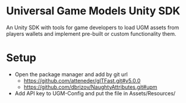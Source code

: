 # Universal Game Models Unity SDK
An Unity SDK with tools for game developers to load UGM assets from players wallets and implement pre-built or custom functionality them.

# Setup
- Open the package manager and add by git url
    - https://github.com/atteneder/glTFast.git#v5.0.0
    - https://github.com/dbrizov/NaughtyAttributes.git#upm
- Add API key to UGM-Config and put the file in Assets/Resources/